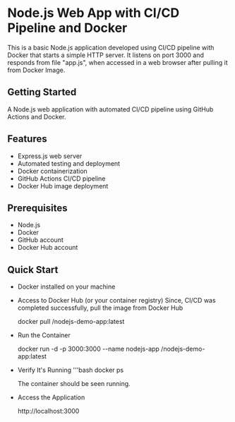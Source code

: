# Node.js Web App with CI/CD Pipeline and Docker

This is a basic Node.js application developed using CI/CD pipeline with Docker that starts a simple HTTP server. It listens on port 3000 and responds from file "app.js", when accessed in a web browser after pulling it from Docker Image.

## Getting Started

A Node.js web application with automated CI/CD pipeline using GitHub Actions and Docker.

## Features

- Express.js web server
- Automated testing and deployment
- Docker containerization
- GitHub Actions CI/CD pipeline
- Docker Hub image deployment

## Prerequisites

- Node.js
- Docker
- GitHub account
- Docker Hub account

## Quick Start

- Docker installed on your machine

- Access to Docker Hub (or your container registry)
    Since, CI/CD was completed successfully, pull the image from Docker Hub

     docker pull <your-docker-username>/nodejs-demo-app:latest

- Run the Container

     docker run -d -p 3000:3000 --name nodejs-app <your-docker-username>/nodejs-demo-app:latest

- Verify It's Running
    '''bash
     docker ps

  The container should be seen running.

- Access the Application

     http://localhost:3000
